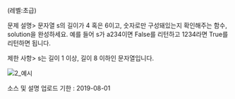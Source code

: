 (레벨:초급)

문제 설명>
문자열 s의 길이가 4 혹은 6이고, 숫자로만 구성돼있는지 확인해주는 함수, solution을 완성하세요. 
예를 들어 s가 a234이면 False를 리턴하고 1234라면 True를 리턴하면 됩니다.

제한 사항>
s는 길이 1 이상, 길이 8 이하인 문자열입니다.

![2_예시](https://user-images.githubusercontent.com/9017894/62136101-610acf80-b31e-11e9-9584-d8daf9fb8d35.jpg)

소스 및 설명 업로드 기한 : 2019-08-01
